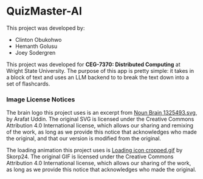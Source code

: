 # QuizMaster-AI

This project was developed by:
- Clinton Obukohwo
- Hemanth Golusu
- Joey Sodergren

This project was developed for **CEG-7370: Distributed Computing** at Wright State University. The purpose of this app is pretty simple: it takes in a block of text and uses an LLM backend to to break the text down into a set of flashcards.

### Image License Notices
The brain logo this project uses is an excerpt from [Noun Brain 1325493.svg](https://commons.wikimedia.org/wiki/File:Noun_Brain_1325493.svg), by Arafat Uddin. The original SVG is licensed under the Creative Commons Attribution 4.0 International license, which allows our sharing and remixing of the work, as long as we provide this notice that acknowledges who made the original, and that our version is modified from the original.

The loading animation this project uses is [Loading icon cropped.gif](https://commons.wikimedia.org/wiki/File:Loading_icon_cropped.gif) by Skorp24. The original GIF is licensed under the Creative Commons Attribution 4.0 International license, which allows our sharing of the work, as long as we provide this notice that acknowledges who made the original.